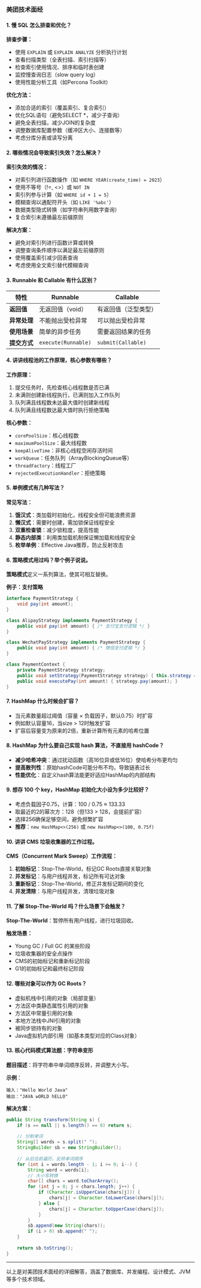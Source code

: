 ### 美团技术面经

#### 1. 慢 SQL 怎么排查和优化？
**排查步骤：**
- 使用 `EXPLAIN` 或 `EXPLAIN ANALYZE` 分析执行计划
- 查看扫描类型（全表扫描、索引扫描等）
- 检查索引使用情况、排序和临时表创建
- 监控慢查询日志（slow query log）
- 使用性能分析工具（如Percona Toolkit）

**优化方法：**
- 添加合适的索引（覆盖索引、复合索引）
- 优化SQL语句（避免SELECT *，减少子查询）
- 避免全表扫描，减少JOIN的复杂度
- 调整数据库配置参数（缓冲区大小、连接数等）
- 考虑分库分表或读写分离

#### 2. 哪些情况会导致索引失效？怎么解决？
**索引失效的情况：**
- 对索引列进行函数操作（如 `WHERE YEAR(create_time) = 2023`）
- 使用不等号（!=, <>）或 `NOT IN`
- 索引列参与计算（如 `WHERE id + 1 = 5`）
- 模糊查询以通配符开头（如 `LIKE '%abc'`）
- 数据类型隐式转换（如字符串列用数字查询）
- 复合索引未遵循最左前缀原则

**解决方案：**
- 避免对索引列进行函数计算或转换
- 调整查询条件顺序以满足最左前缀原则
- 使用覆盖索引减少回表查询
- 考虑使用全文索引替代模糊查询

#### 3. Runnable 和 Callable 有什么区别？
| 特性 | Runnable | Callable |
|------|----------|----------|
| **返回值** | 无返回值（void） | 有返回值（泛型类型） |
| **异常处理** | 不能抛出受检异常 | 可以抛出受检异常 |
| **使用场景** | 简单的异步任务 | 需要返回结果的任务 |
| **提交方式** | `execute(Runnable)` | `submit(Callable)` |

#### 4. 讲讲线程池的工作原理，核心参数有哪些？
**工作原理：**
1. 提交任务时，先检查核心线程数是否已满
2. 未满则创建新线程执行，已满则加入工作队列
3. 队列满且线程数未达最大值时创建新线程
4. 队列满且线程数达最大值时执行拒绝策略

**核心参数：**
- `corePoolSize`：核心线程数
- `maximumPoolSize`：最大线程数
- `keepAliveTime`：非核心线程空闲存活时间
- `workQueue`：任务队列（ArrayBlockingQueue等）
- `threadFactory`：线程工厂
- `rejectedExecutionHandler`：拒绝策略

#### 5. 单例模式有几种写法？
**常见写法：**
1. **饿汉式**：类加载时初始化，线程安全但可能浪费资源
2. **懒汉式**：需要时创建，需加锁保证线程安全
3. **双重检查锁**：减少锁粒度，提高性能
4. **静态内部类**：利用类加载机制保证懒加载和线程安全
5. **枚举单例**：Effective Java推荐，防止反射攻击

#### 6. 策略模式用过吗？举个例子说说。
**策略模式**定义一系列算法，使其可相互替换。

**例子：支付策略**
```java
interface PaymentStrategy {
    void pay(int amount);
}

class AlipayStrategy implements PaymentStrategy {
    public void pay(int amount) { /* 支付宝支付逻辑 */ }
}

class WechatPayStrategy implements PaymentStrategy {
    public void pay(int amount) { /* 微信支付逻辑 */ }
}

class PaymentContext {
    private PaymentStrategy strategy;
    public void setStrategy(PaymentStrategy strategy) { this.strategy = strategy; }
    public void executePay(int amount) { strategy.pay(amount); }
}
```

#### 7. HashMap 什么时候会扩容？
- 当元素数量超过阈值（容量 × 负载因子，默认0.75）时扩容
- 例如默认容量16，当size > 12时触发扩容
- 扩容后容量变为原来的2倍，重新计算所有元素的哈希位置

#### 8. HashMap 为什么要自己实现 hash 算法，不直接用 hashCode？
- **减少哈希冲突**：通过扰动函数（高16位异或低16位）使哈希分布更均匀
- **提高散列性**：原始hashCode可能分布不均，导致链表过长
- **性能优化**：自定义hash算法能更好适应HashMap的内部结构

#### 9. 想存 100 个 key，HashMap 初始化大小设为多少比较好？
- 考虑负载因子0.75，计算：100 / 0.75 ≈ 133.33
- 取最近的2的幂次方：128（但133 > 128，会提前扩容）
- 选择256确保足够空间，避免频繁扩容
- **推荐**：`new HashMap<>(256)` 或 `new HashMap<>(100, 0.75f)`

#### 10. 讲讲 CMS 垃圾收集器的工作过程。
**CMS（Concurrent Mark Sweep）工作流程：**
1. **初始标记**：Stop-The-World，标记GC Roots直接关联对象
2. **并发标记**：与用户线程并发，标记所有可达对象
3. **重新标记**：Stop-The-World，修正并发标记期间的变化
4. **并发清除**：与用户线程并发，清理垃圾对象

#### 11. 了解 Stop-The-World 吗？什么场景下会触发？
**Stop-The-World**：暂停所有用户线程，进行垃圾回收。

**触发场景：**
- Young GC / Full GC 的某些阶段
- 垃圾收集器的安全点操作
- CMS的初始标记和重新标记阶段
- G1的初始标记和最终标记阶段

#### 12. 哪些对象可以作为 GC Roots？
- 虚拟机栈中引用的对象（局部变量）
- 方法区中类静态属性引用的对象
- 方法区中常量引用的对象
- 本地方法栈中JNI引用的对象
- 被同步锁持有的对象
- Java虚拟机内部引用（如基本类型对应的Class对象）

#### 13. 核心代码模式算法题：字符串变形

**题目描述**：将字符串中单词顺序反转，并调整大小写。

**示例**：
```
输入："Hello World Java"
输出："JAVA wORLD hELLO"
```

**解决方案**：
```java
public String transform(String s) {
    if (s == null || s.length() == 0) return s;
    
    // 分割单词
    String[] words = s.split(" ");
    StringBuilder sb = new StringBuilder();
    
    // 从后往前遍历，反转单词顺序
    for (int i = words.length - 1; i >= 0; i--) {
        String word = words[i];
        // 大小写转换
        char[] chars = word.toCharArray();
        for (int j = 0; j < chars.length; j++) {
            if (Character.isUpperCase(chars[j])) {
                chars[j] = Character.toLowerCase(chars[j]);
            } else {
                chars[j] = Character.toUpperCase(chars[j]);
            }
        }
        sb.append(new String(chars));
        if (i > 0) sb.append(" ");
    }
    
    return sb.toString();
}
```

---

以上是对美团技术面经的详细解答，涵盖了数据库、并发编程、设计模式、JVM等多个技术领域。
